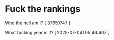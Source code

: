 # Fuck the rankings

Who the hell am I?
{ 37650747 }

What fucking year is it?
[ 2025-07-04T05:46:40Z ]
